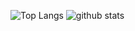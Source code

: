 ![Top Langs](https://github-readme-stats.vercel.app/api/top-langs/?username=gbenm&hide=html&theme=merko)
![github stats](https://github-readme-stats.vercel.app/api?username=gbenm&show_icons=true&count_private=true&line_height=40&theme=merko)
